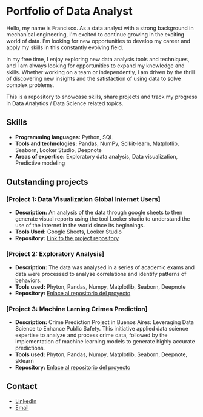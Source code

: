 # Portfolio of Data Analyst

Hello, my name is Francisco. As a data analyst with a strong background in mechanical engineering, I'm excited to continue growing in the exciting world of data. I'm looking for new opportunities to develop my career and apply my skills in this constantly evolving field.

In my free time, I enjoy exploring new data analysis tools and techniques, and I am always looking for opportunities to expand my knowledge and skills. Whether working on a team or independently, I am driven by the thrill of discovering new insights and the satisfaction of using data to solve complex problems.

This is a repository to showcase skills, share projects and track my progress in Data Analytics / Data Science related topics.

## Skills

- **Programming languages:** Python, SQL
- **Tools and technologies:** Pandas, NumPy, Scikit-learn, Matplotlib, Seaborn, Looker Studio, Deepnote
- **Areas of expertise:** Exploratory data analysis, Data visualization, Predictive modeling

## Outstanding projects

### [Project 1: Data Visualization Global Internet Users]
- **Description:** An analysis of the data through google sheets to then generate visual reports using the tool Looker studio to understand the use of the internet in the world since its beginnings.
- **Tools Used:** Google Sheets, Looker Studio
- **Repository:** [Link to the project repository](https://github.com/panchoquiroga/Data-Visualization---Global-Internet-users)

### [Project 2: Exploratory Analysis]
- **Description:** The data was analysed in a series of academic exams and data were processed to analyse correlations and identify patterns of behaviors.
- **Tools used:** Phyton, Pandas, Numpy, Matplotlib, Seaborn, Deepnote
- **Repository:** [Enlace al repositorio del proyecto](https://github.com/panchoquiroga/Exploratory-analysis)


### [Project 3: Machine Larning Crimes Prediction]
- **Description:** Crime Prediction Project in Buenos Aires: Leveraging Data Science to Enhance Public Safety. This initiative applied data science expertise to analyze and process crime data, followed by the implementation of machine learning models to generate highly accurate predictions.
- **Tools used:** Phyton, Pandas, Numpy, Matplotlib, Seaborn, Deepnote, sklearn
- **Repository:** [Enlace al repositorio del proyecto](https://github.com/panchoquiroga/Machine-Learning---Crimes-Prediction-)

## Contact

- [LinkedIn](www.linkedin.com/in/francisco-quiroga-195904b0)
- [Email](mailto:pablofranciscoquiroga@gmail.com)
